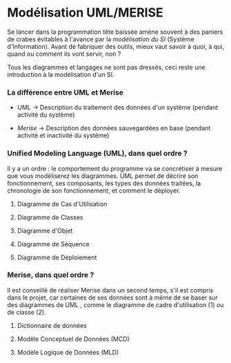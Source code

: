 # Modélisation UML/MERISE

Se lancer dans la programmation tête baissée amène souvent à des paniers de crabes évitables à l'avance par la *modélisation du SI* (Système d'Information). Avant de fabriquer des outils, mieux vaut savoir à quoi, à qui, quand ou comment ils vont servir, non ?



Tous les diagrammes et langages ne sont pas dressés, ceci reste une introduction à la modélisation d'un SI. 



### La différence entre UML et Merise

- UML -> Description du traitement des données d'un système (pendant activité du système)

- *Merise* -> Description des données sauvegardées en base (pendant activité et inactivité du système)



### Unified Modeling Language (UML), dans quel ordre ?

Il y a un ordre : le comportement du programme va se concrétiser à mesure que vous modéliserez les diagrammes. UML permet de décrire son fonctionnement, ses composants, les types des données traitées, la chronologie de son fonctionnement, et comment le déployer.



1. Diagramme de Cas d'Utilisation

2. Diagramme de Classes

3. Diagramme d'Objet

4. Diagramme de Séquence

5. Diagramme de Déploiement



### Merise, dans quel ordre ?

Il est conseillé de réaliser Merise dans un second temps, s'il est compris dans le projet, car certaines de ses données sont à même de se baser sur des diagrammes de UML , comme le diagramme de cadre d'utilisation (1) ou de classe (2).



1. Dictionnaire de données

2. Modèle Conceptuel de Données (MCD)

3. Modèle Logique de Données (MLD)












